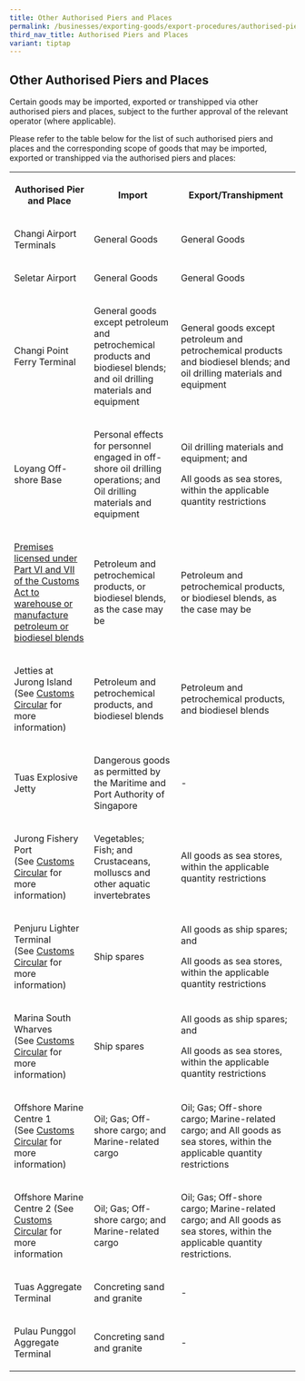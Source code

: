 ```yaml
---
title: Other Authorised Piers and Places
permalink: /businesses/exporting-goods/export-procedures/authorised-piers-places/other-authorised-piers-and-places/
third_nav_title: Authorised Piers and Places
variant: tiptap
---
```

<h2>Other Authorised Piers and Places</h2>
<p>Certain goods may be imported, exported or transhipped via other authorised
piers and places, subject to the further approval of the relevant operator
(where applicable).</p>
<p>Please refer to the table below for the list of such authorised piers
and places and the corresponding scope of goods that may be imported, exported
or transhipped via the authorised piers and places:</p>
<table style="minWidth: 75px">
<colgroup>
<col>
<col>
<col>
</colgroup>
<tbody>
<tr>
<th rowspan="1" colspan="1">
<p><strong>Authorised Pier and Place</strong>
</p>
</th>
<th rowspan="1" colspan="1">
<p><strong>Import</strong>
</p>
</th>
<th rowspan="1" colspan="1">
<p><strong>Export/Transhipment</strong>
</p>
</th>
</tr>
<tr>
<td rowspan="1" colspan="1">
<p>Changi Airport Terminals</p>
</td>
<td rowspan="1" colspan="1">
<p>General Goods</p>
</td>
<td rowspan="1" colspan="1">
<p>General Goods</p>
</td>
</tr>
<tr>
<td rowspan="1" colspan="1">
<p>Seletar Airport</p>
</td>
<td rowspan="1" colspan="1">
<p>General Goods</p>
</td>
<td rowspan="1" colspan="1">
<p>General Goods</p>
</td>
</tr>
<tr>
<td rowspan="1" colspan="1">
<p>Changi Point Ferry Terminal</p>
</td>
<td rowspan="1" colspan="1">
<p>General goods except petroleum and petrochemical products and biodiesel
blends; and oil drilling materials and equipment</p>
</td>
<td rowspan="1" colspan="1">
<p>General goods except petroleum and petrochemical products and biodiesel
blends; and oil drilling materials and equipment</p>
</td>
</tr>
<tr>
<td rowspan="1" colspan="1">
<p>Loyang Off-shore Base</p>
</td>
<td rowspan="1" colspan="1">
<p>Personal effects for personnel engaged in off-shore oil drilling operations;
and Oil drilling materials and equipment</p>
</td>
<td rowspan="1" colspan="1">
<p>Oil drilling materials and equipment; and</p>
<p>All goods as sea stores, within the applicable quantity restrictions</p>
</td>
</tr>
<tr>
<td rowspan="1" colspan="1">
<p><a href="/businesses/customs-schemes-licences-framework/petroleum-licences" rel="noopener noreferrer nofollow" target="_blank">Premises licensed under Part VI and VII of the Customs Act to warehouse or manufacture petroleum or biodiesel blends</a>
</p>
</td>
<td rowspan="1" colspan="1">
<p>Petroleum and petrochemical products, or biodiesel blends, as the case
may be</p>
</td>
<td rowspan="1" colspan="1">
<p>Petroleum and petrochemical products, or biodiesel blends, as the case
may be</p>
</td>
</tr>
<tr>
<td rowspan="1" colspan="1">
<p>Jetties at Jurong Island
<br>(See <a href="/news-and-media/circulars/2001-01-12-Circular032001.pdf" rel="noopener noreferrer nofollow" target="_blank">Customs Circular</a> for
more information)</p>
</td>
<td rowspan="1" colspan="1">
<p>Petroleum and petrochemical products, and biodiesel blends</p>
</td>
<td rowspan="1" colspan="1">
<p>Petroleum and petrochemical products, and biodiesel blends</p>
</td>
</tr>
<tr>
<td rowspan="1" colspan="1">
<p>Tuas Explosive Jetty</p>
</td>
<td rowspan="1" colspan="1">
<p>Dangerous goods as permitted by the Maritime and Port Authority of Singapore</p>
</td>
<td rowspan="1" colspan="1">
<p>-</p>
</td>
</tr>
<tr>
<td rowspan="1" colspan="1">
<p>Jurong Fishery Port
<br>(See <a href="/news-and-media/circulars/2016-03-04-Circular032016.pdf" rel="noopener noreferrer nofollow" target="_blank">Customs Circular</a> for
more information)</p>
</td>
<td rowspan="1" colspan="1">
<p>Vegetables;
<br>Fish; and Crustaceans, molluscs and other aquatic invertebrates</p>
</td>
<td rowspan="1" colspan="1">
<p>All goods as sea stores, within the applicable quantity restrictions</p>
</td>
</tr>
<tr>
<td rowspan="1" colspan="1">
<p>Penjuru Lighter Terminal
<br>(See <a href="/news-and-media/circulars/2008-06-18-Circular152008.pdf" rel="noopener noreferrer nofollow" target="_blank">Customs Circular</a> for
more information)</p>
</td>
<td rowspan="1" colspan="1">
<p>Ship spares</p>
</td>
<td rowspan="1" colspan="1">
<p>All goods as ship spares; and</p>
<p>All goods as sea stores, within the applicable quantity restrictions</p>
</td>
</tr>
<tr>
<td rowspan="1" colspan="1">
<p>Marina South Wharves
<br>(See <a href="/news-and-media/circulars/2012-06-07-Circular082012.pdf" rel="noopener noreferrer nofollow" target="_blank">Customs Circular</a> for
more information)</p>
</td>
<td rowspan="1" colspan="1">
<p>Ship spares</p>
</td>
<td rowspan="1" colspan="1">
<p>All goods as ship spares; and</p>
<p>All goods as sea stores, within the applicable quantity restrictions</p>
</td>
</tr>
<tr>
<td rowspan="1" colspan="1">
<p>Offshore Marine Centre 1
<br>(See <a href="/news-and-media/circulars/2015-08-12-Circular092015.pdf" rel="noopener noreferrer nofollow" target="_blank">Customs Circular</a> for
more information)</p>
</td>
<td rowspan="1" colspan="1">
<p>Oil; Gas; Off-shore cargo; and Marine-related cargo</p>
</td>
<td rowspan="1" colspan="1">
<p>Oil; Gas; Off-shore cargo; Marine-related cargo; and All goods as sea
stores, within the applicable quantity restrictions</p>
</td>
</tr>
<tr>
<td rowspan="1" colspan="1">
<p>Offshore Marine Centre 2 (See <a href="https://www.customs.gov.sg/files/circular 18_2023 (ver1).pdf" rel="noopener noreferrer nofollow" target="_blank">Customs Circular</a> for
more information</p>
</td>
<td rowspan="1" colspan="1">
<p>Oil; Gas; Off-shore cargo; and Marine-related cargo</p>
</td>
<td rowspan="1" colspan="1">
<p>Oil; Gas; Off-shore cargo; Marine-related cargo; and All goods as sea
stores, within the applicable quantity restrictions.</p>
</td>
</tr>
<tr>
<td rowspan="1" colspan="1">
<p>Tuas Aggregate Terminal</p>
</td>
<td rowspan="1" colspan="1">
<p>Concreting sand and granite</p>
</td>
<td rowspan="1" colspan="1">
<p>-</p>
</td>
</tr>
<tr>
<td rowspan="1" colspan="1">
<p>Pulau Punggol Aggregate Terminal</p>
</td>
<td rowspan="1" colspan="1">
<p>Concreting sand and granite</p>
</td>
<td rowspan="1" colspan="1">
<p>-</p>
</td>
</tr>
</tbody>
</table>
<p></p>